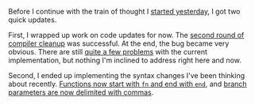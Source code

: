 Before I continue with the train of thought I
[started yesterday](/daily/2024-10-22), I got two quick updates.

First, I wrapped up work on code updates for now. The
[second round of compiler cleanup](/daily/2024-10-13) was successful. At the
end, the bug became very obvious. There are still
[quite a few problems](https://github.com/hannobraun/caterpillar/issues/50#issuecomment-2429611478)
with the current implementation, but nothing I'm inclined to address right here
and now.

Second, I ended up implementing the syntax changes I've been thinking about
recently. [Functions now start with `fn` and end with `end`](/daily/2024-10-05),
and [branch parameters are now delimited with commas](/daily/2024-10-08).
